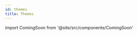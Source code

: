 ```yaml
---
id: themes
title: Themes
---
```


import ComingSoon from '@site/src/components/ComingSoon'

<ComingSoon/>

<!--
import Tabs from '@theme/Tabs';
import TabItem from '@theme/TabItem';

## Overview

The directory structure for the **themes** folder outlines:

themes
    airy-components
    airy.css
    basic.css
-->